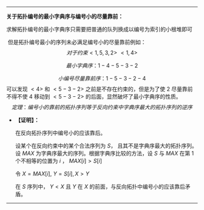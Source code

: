 <hr>

**关于拓扑编号的最小字典序与编号小的尽量靠前：**

​	求解拓扑编号的最小字典序只需要把普通的队列换成以编号为索引的小根堆即可

​	但是拓扑编号最小的序列未必满足编号小的尽量靠前例如：
$$
对于约束<1,5,3,2>\,\,<1,4>
$$

$$
最小字典序：1-4-5-3-2
$$

$$
小编号尽量靠前序：1-5-3-2-4
$$
可以发现 $<4>$ 和 $<5-3-2>$ 之前是不存在约束的，但是为了使 $2$ 尽量靠前不得不使 $4$ 移动到 $<5-3-2>$ 的后面，显然破坏了最小字典序的性质。
$$
定理：编号小的靠前的拓扑序列等于反向约束中字典序最大的拓扑序列的逆序
$$

- **【证明】：** 

  在反向拓扑序列中编号小的应该靠后。

  设某个在反向约束中的某个合法序列为 $S$， 且其不是字典序最大的拓扑序列。设 $MAX$ 为字典序最大的序列。根据字典序比较的方法，设 $S$ 与 $MAX$ 在第 1个不相等的位置为 $i$ ， $MAX[i]>S[i]$ 

  令 $X = MAX[i]$, $Y=S[i],X>Y$ 

  在 $S$ 序列中， $Y<X$ 且 $Y$ 在 $X$ 的前面，与反向拓扑中编号小的应该靠后矛盾。

<hr>



